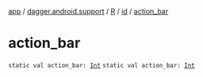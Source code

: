 [app](../../../index.md) / [dagger.android.support](../../index.md) / [R](../index.md) / [id](index.md) / [action_bar](./action_bar.md)

# action_bar

`static val action_bar: `[`Int`](https://kotlinlang.org/api/latest/jvm/stdlib/kotlin/-int/index.html)
`static val action_bar: `[`Int`](https://kotlinlang.org/api/latest/jvm/stdlib/kotlin/-int/index.html)